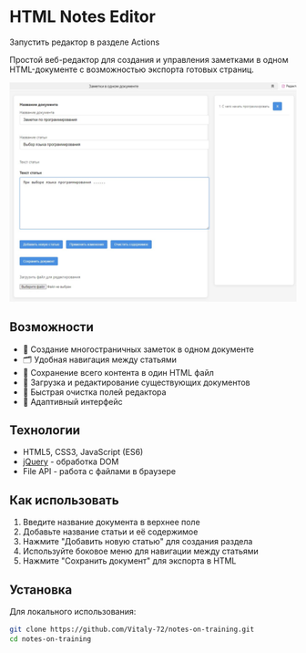 # HTML Notes Editor

Запустить редактор в разделе Actions  


Простой веб-редактор для создания и управления заметками в одном HTML-документе с возможностью экспорта готовых страниц.

![Screenshot](Screenshot_1.jpg)  

## Возможности

- 📝 Создание многостраничных заметок в одном документе
- 🗂️ Удобная навигация между статьями
- 📂 Сохранение всего контента в один HTML файл
- 🔄 Загрузка и редактирование существующих документов
- 🧹 Быстрая очистка полей редактора
- 📱 Адаптивный интерфейс

## Технологии

- HTML5, CSS3, JavaScript (ES6)
- [jQuery](https://jquery.com/) - обработка DOM
- File API - работа с файлами в браузере


## Как использовать

1. Введите название документа в верхнее поле
2. Добавьте название статьи и её содержимое
3. Нажмите "Добавить новую статью" для создания раздела
4. Используйте боковое меню для навигации между статьями
5. Нажмите "Сохранить документ" для экспорта в HTML

## Установка

Для локального использования:

```bash
git clone https://github.com/Vitaly-72/notes-on-training.git
cd notes-on-training
